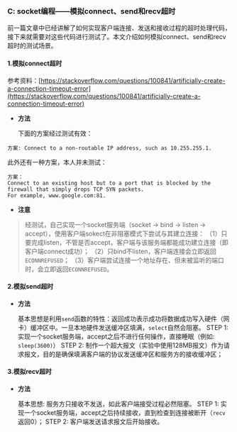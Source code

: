 ### C: socket编程——模拟connect、send和recv超时

前一篇文章中已经讲解了如何实现客户端连接、发送和接收过程的超时处理代码，接下来就需要对这些代码进行测试了。本文介绍如何模拟connect、send和recv超时的测试场景。

#### 1.模拟connect超时

参考资料：[https://stackoverflow.com/questions/100841/artificially-create-a-connection-timeout-error](https://stackoverflow.com/questions/100841/artificially-create-a-connection-timeout-error)

* **方法**

  下面的方案经过测试有效：
```
方案: Connect to a non-routable IP address, such as 10.255.255.1.
```
此外还有一种方案，本人并未测试：
```
方案：
Connect to an existing host but to a port that is blocked by the firewall that simply drops TCP SYN packets.
For example, www.google.com:81.
```

* **注意**

> 经测试，自己实现一个socket服务端（socket -> bind -> listen -> accept），使用客户端sokect在非阻塞模式下尝试与其建立连接：
（1）只要完成listen，不管是否accept，客户端与该服务端都能成功建立连接（即客户端connect成功）；
（2）只bind不listen，客户端连接会立即返回`ECONNREFUSED`；
（3）客户端尝试连接一个地址存在、但未被监听的端口时，会立即返回`ECONNREFUSED`。


#### 2.模拟send超时

* **方法**

  基本思想是利用`send`函数的特性：返回成功表示成功将数据成功写入硬件（网卡）缓冲区中。一旦本地硬件发送缓冲区填满，`select`自然会阻塞。
  STEP 1: 实现一个socket服务端，accept之后不进行任何操作，直接睡眠（例如: `sleep(3600)`）
  STEP 2: 制作一个超大报文（实验中使用128MB报文）作为请求报文，目的是确保填满客户端的协议发送缓冲区和服务方的接收缓冲区；
  
#### 3.模拟recv超时

* **方法**

  基本思想: 服务方只接收不发送，如此客户端接受过程必然阻塞。
STEP 1: 实现一个socket服务端，accept之后持续接收，直到检查到连接被断开（`recv`返回0）；
STEP 2: 客户端发送请求报文后开始接收。
